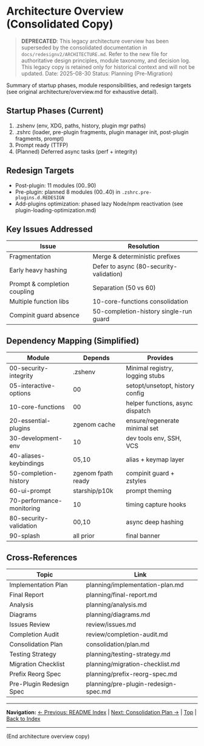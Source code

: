 # Architecture Overview (Consolidated Copy)
> **DEPRECATED**: This legacy architecture overview has been superseded by the consolidated documentation in `docs/redesignv2/ARCHITECTURE.md`.
> Refer to the new file for authoritative design principles, module taxonomy, and decision log.
> This legacy copy is retained only for historical context and will not be updated.
Date: 2025-08-30
Status: Planning (Pre-Migration)

Summary of startup phases, module responsibilities, and redesign targets (see original architecture/overview.md for exhaustive detail).

## Startup Phases (Current)
1. .zshenv (env, XDG, paths, history, plugin mgr paths)
2. .zshrc (loader, pre-plugin fragments, plugin manager init, post-plugin fragments, prompt)
3. Prompt ready (TTFP)
4. (Planned) Deferred async tasks (perf + integrity)

## Redesign Targets
- Post-plugin: 11 modules (00..90)
- Pre-plugin: planned 8 modules (00..40) in `.zshrc.pre-plugins.d.REDESIGN`
- Add-plugins optimization: phased lazy Node/npm reactivation (see plugin-loading-optimization.md)

## Key Issues Addressed
| Issue | Resolution |
|-------|-----------|
| Fragmentation | Merge & deterministic prefixes |
| Early heavy hashing | Defer to async (80-security-validation) |
| Prompt & completion coupling | Separation (50 vs 60) |
| Multiple function libs | 10-core-functions consolidation |
| Compinit guard absence | 50-completion-history single-run guard |

## Dependency Mapping (Simplified)
| Module | Depends | Provides |
|--------|---------|----------|
| 00-security-integrity | .zshenv | Minimal registry, logging stubs |
| 05-interactive-options | 00 | setopt/unsetopt, history config |
| 10-core-functions | 00 | helper functions, async dispatch |
| 20-essential-plugins | zgenom cache | ensure/regenerate minimal set |
| 30-development-env | 10 | dev tools env, SSH, VCS |
| 40-aliases-keybindings | 05,10 | alias + keymap layer |
| 50-completion-history | zgenom fpath ready | compinit guard + zstyles |
| 60-ui-prompt | starship/p10k | prompt theming |
| 70-performance-monitoring | 10 | timing capture hooks |
| 80-security-validation | 00,10 | async deep hashing |
| 90-splash | all prior | final banner |

## Cross-References
| Topic | Link |
|-------|------|
| Implementation Plan | planning/implementation-plan.md |
| Final Report | planning/final-report.md |
| Analysis | planning/analysis.md |
| Diagrams | planning/diagrams.md |
| Issues Review | review/issues.md |
| Completion Audit | review/completion-audit.md |
| Consolidation Plan | consolidation/plan.md |
| Testing Strategy | planning/testing-strategy.md |
| Migration Checklist | planning/migration-checklist.md |
| Prefix Reorg Spec | planning/prefix-reorg-spec.md |
| Pre-Plugin Redesign Spec | planning/pre-plugin-redesign-spec.md |

---
**Navigation:** [← Previous: README Index](README.md) | [Next: Consolidation Plan →](consolidation/plan.md) | [Top](#) | [Back to Index](README.md)

---
(End architecture overview copy)

